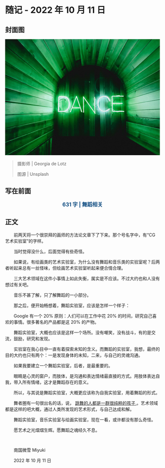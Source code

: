 # 随记 - 2022 年 10 月 11 日

## 封面图

![](https://raw.githubusercontent.com/TinySnow/GithubImageHosting/main/blog/articles/essays/georgia-de-lotz-JsQ6K5CfJ7s-unsplash.jpg)

> 摄影师 | Georgia de Lotz
>
> 图源 | Unsplash

## 写在前面

<p style="color:#0f4c81; text-align:center; font-weight:bold; font-size:larger;">631 字 | 舞蹈相关</p>

## 正文

　　前两天将一个很崇拜的画师的方法论文章下了下来。那个号名字中，有“CG 艺术实验室”的字样。

　　当时觉得没什么，后面觉得有些奇怪。

　　如果说，有绘画类的艺术实验室，为什么没有舞蹈和音乐类的实验室呢？后两者听起来总有一丝怪味，但绘画艺术实验室听起来便合情合理。

　　三大艺术领域在这件小事情上如此失衡，属实是不应该。不过大约也和人没有想过有关吧。

　　音乐不甚了解，只了解舞蹈的一小部分。

　　那之后，便开始畅想着，舞蹈实验室，应该是怎样一个样子：

　　Google 有一个 20% 原则：人们可以在工作中花 20% 的时间，研究自己喜欢的事情。很多著名的产品都是这 20% 的产物。

　　舞蹈实验室，大概也应该是这样一个场所。没有嘲笑，没有战斗，有的是交流，鼓励，研究和发现。

　　实验室在我心目中一直有着探索未知的含义。而舞蹈的实验室，我想，最终的目的大约也只有两个：一是发现身体的未知，二来，与自己的灵魂沟通。

　　如果我要建立一个舞蹈实验室，后者，是最重要的。

　　眼睛是心灵的窗户，而肢体，是沟通和表达情绪最直接的方式。用肢体表达自我，带入所有情绪，这才是舞蹈存在的意义。

　　所以，与其说是舞蹈实验室，大概更应该称为自我实验室，用着舞蹈的形式。

　　舞者圈有一句很出名的话，说， <u>跳舞的人都是一群很纯粹的孩子 </u>。艺术领域都是这样的吧大概，通过人类所发现的艺术形式，与自己达成和解。

　　舞蹈实验室，音乐实验室与绘画实验室，现在一看，或许都没有那么奇怪。

　　愿艺术之光熠熠生辉。愿舞蹈之魂经久不息。

<br>

　　南国微雪 Miyuki

　　2022 年 10 月 11 日
